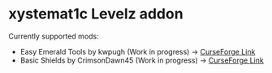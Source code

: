 # xystemat1c Levelz addon

Currently supported mods:
- Easy Emerald Tools by kwpugh (Work in progress) -> [CurseForge Link](https://www.curseforge.com/minecraft/mc-mods/simple-emerald-tools-fabric)
- Basic Shields by CrimsonDawn45 (Work in progress) -> [CurseForge Link](https://www.curseforge.com/minecraft/mc-mods/basic-shields-fabric)
